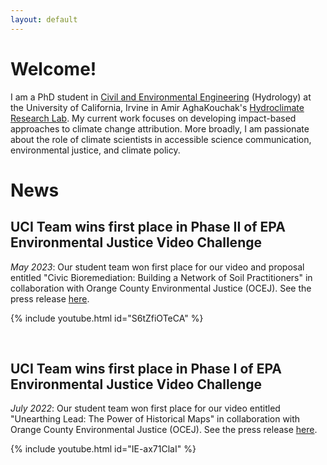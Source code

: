 ```yaml
---
layout: default
---
```


# Welcome!

I am a PhD student in [Civil and Environmental Engineering](https://engineering.uci.edu/dept/cee) (Hydrology) at the University of California, Irvine in Amir AghaKouchak's [Hydroclimate Research Lab](https://amir.eng.uci.edu/index.php). My current work focuses on developing impact-based approaches to climate change attribution. More broadly, I am passionate about the role of climate scientists in accessible science communication, environmental justice, and climate policy.

# News
## UCI Team wins first place in Phase II of EPA Environmental Justice Video Challenge
*May 2023*: Our student team won first place for our video and proposal entitled "Civic Bioremediation: Building a Network of Soil Practitioners" in collaboration with Orange County Environmental Justice (OCEJ). See the press release [here](https://www.epa.gov/innovation/phase-2-winners-ej-video-challenge-students).

{% include youtube.html id="S6tZfiOTeCA" %}

<br/>  

## UCI Team wins first place in Phase I of EPA Environmental Justice Video Challenge
*July 2022*: Our student team won first place for our video entitled "Unearthing Lead: The Power of Historical Maps" in collaboration with Orange County Environmental Justice (OCEJ). See the press release [here](https://www.epa.gov/innovation/phase-1-winners-ej-video-challenge-students).

{% include youtube.html id="IE-ax71ClaI" %}

